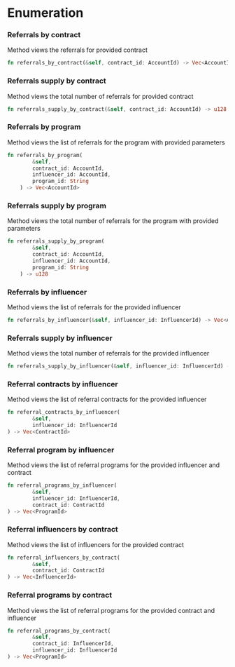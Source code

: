 # Enumeration

### Referrals by contract

Method views the referrals for provided contract

```rust
fn referrals_by_contract(&self, contract_id: AccountId) -> Vec<AccountId>
```

### Referrals supply by contract

Method views the total number of referrals for provided contract

```rust
fn referrals_supply_by_contract(&self, contract_id: AccountId) -> u128
```

### Referrals by program

Method views the list of referrals for the program with provided parameters

```rust
fn referrals_by_program(
        &self,
        contract_id: AccountId,
        influencer_id: AccountId,
        program_id: String
    ) -> Vec<AccountId>
```

### Referrals supply by program

Method views the total number of referrals for the program with provided parameters

```rust
fn referrals_supply_by_program(
        &self,
        contract_id: AccountId,
        influencer_id: AccountId,
        program_id: String
    ) -> u128 
```

### Referrals by influencer

Method views the list of referrals for the provided influencer

```rust
fn referrals_by_influencer(&self, influencer_id: InfluencerId) -> Vec<AccountId> 
```

### Referrals supply by influencer

Method views the total number of referrals for the provided influencer

```rust
fn referrals_supply_by_influencer(&self, influencer_id: InfluencerId) -> u128 
```

### Referral contracts by influencer

Method views the list of referral contracts for the provided influencer

```rust
fn referral_contracts_by_influencer(
        &self, 
        influencer_id: InfluencerId
) -> Vec<ContractId> 
```

### Referral program by influencer

Method views the list of referral programs for the provided influencer and contract

```rust
fn referral_programs_by_influencer(
        &self,
        influencer_id: InfluencerId,
        contract_id: ContractId
) -> Vec<ProgramId>
```

### Referral influencers by contract

Method views the list of influencers for the provided contract

```rust
fn referral_influencers_by_contract(
        &self, 
        contract_id: ContractId
) -> Vec<InfluencerId>
```

### Referral programs by contract

Method views the list of referral programs for the provided contract and influencer

```rust
fn referral_programs_by_contract(
        &self,
        contract_id: InfluencerId,
        influencer_id: InfluencerId
) -> Vec<ProgramId>
```
